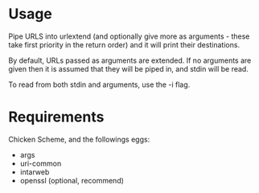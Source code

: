 # Usage
Pipe URLS into urlextend (and optionally give more as arguments - these take first priority in the return order) and it will print their destinations.  

By default, URLs passed as arguments are extended. If no arguments are given then it is assumed that they will be piped in, and stdin will be read.

To read from both stdin and arguments, use the -i flag.

# Requirements
Chicken Scheme, and the followings eggs:

  - args
  - uri-common
  - intarweb
  - openssl (optional, recommend)
